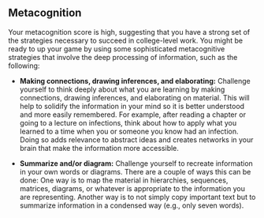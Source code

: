 ## Metacognition

Your metacognition score is high, suggesting that you have a strong set of the strategies necessary to succeed in college-level work. You might be ready to up your game by using some sophisticated metacognitive strategies that involve the deep processing of information, such as the following:

* **Making connections, drawing inferences, and elaborating:** Challenge yourself to think deeply about what you are learning by making connections, drawing inferences, and elaborating on material. This will help to solidify the information in your mind so it is better understood and more easily remembered. For example, after reading a chapter or going to a lecture on infections, think about how to apply what you learned to a time when you or someone you know had an infection. Doing so adds relevance to abstract ideas and creates networks in your brain that make the information more accessible.

* **Summarize and/or diagram:** Challenge yourself to recreate information in your own words or diagrams. There are a couple of ways this can be done: One way is to map the material in hierarchies, sequences, matrices, diagrams, or whatever is appropriate to the information you are representing. Another way is to not simply copy important text but to summarize information in a condensed way (e.g., only seven words).
